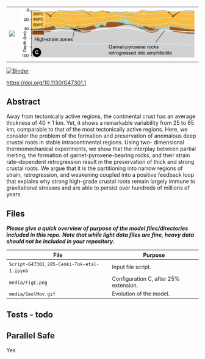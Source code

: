 <table><tr>
  <td><img src='./media/GeolMov.gif'></td>
  <td><img src='./media/FigC.png'></td>
  </tr></table>

[![Binder](https://mybinder.org/badge_logo.svg)](https://mybinder.org/v2/gh/underworld-community/cenki-tok-et-al-crustal-roots-in-stable-continents/master)

https://doi.org/10.1130/G47301.1

Abstract
-----
Away from tectonically active regions, the continental crust has an average thickness of
40 ± 1 km. Yet, it shows a remarkable variability from 25 to 65 km, comparable to that of
the most tectonically active regions. Here, we consider the problem of the formation and
preservation of anomalous deep crustal roots in stable intracontinental regions. Using two-
dimensional thermomechanical experiments, we show that the interplay between partial
melting, the formation of garnet-pyroxene-bearing rocks, and their strain rate–dependent
retrogression result in the preservation of thick and strong crustal roots. We argue that it
is the partitioning into narrow regions of strain, retrogression, and weakening coupled into
a positive feedback loop that explains why strong high-grade crustal roots remain largely
immune to gravitational stresses and are able to persist over hundreds of millions of years.


Files
-----
**_Please give a quick overview of purpose of the model files/directories included in this repo._**
**_Note that while light data files are fine,  heavy data should not be included in your repository._**

File | Purpose
--- | ---
`Script-G47301_285-Cenki-Tok-etal-1.ipynb` | Input file script.
`media/FigC.png` | Configuration C, after 25% extension.
`media/GeolMov.gif` | Evolution of the model.

Tests - todo
-----

Parallel Safe
-------------
Yes
